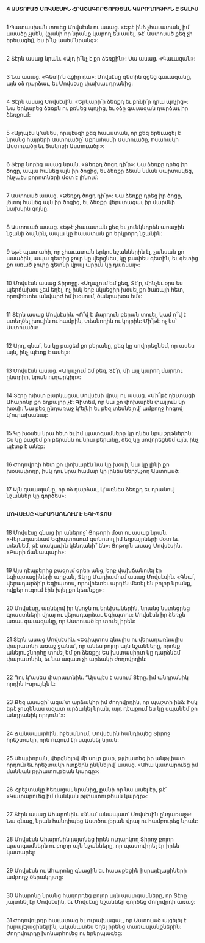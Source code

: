 **4 ԱՍՏՈՒԱԾ ՄՈՎՍԷՍԻՆ ՀՐԱՇԱԳՈՐԾՈՒԹԵԱՆ ԿԱՐՈՂՈՒԹԻՒՆ Է ՏԱԼԻՍ**

\
1 Պատասխան տուեց Մովսէսն ու ասաց. «Եթէ ինձ չհաւատան, իմ ասածը չլսեն, (քանի որ նրանք կարող են ասել, թէ՝ Աստուած քեզ չի երեւացել), ես ի՞նչ ասեմ նրանց»:

\
2 Տէրն ասաց նրան. «Այդ ի՞նչ է քո ձեռքին»: Սա ասաց. «Գաւազան»:

\
3 Նա ասաց. «Գետի՛ն գցիր դա»: Մովսէսը գետին գցեց գաւազանը, այն օձ դարձաւ, եւ Մովսէսը փախաւ դրանից:

\
4 Տէրն ասաց Մովսէսին. «Երկարի՛ր ձեռքդ եւ բռնի՛ր դրա պոչից»: Նա երկարեց ձեռքն ու բռնեց պոչից, եւ օձը գաւազան դարձաւ իր ձեռքում:

\
5 «Այդպէս կ՚անես, որպէսզի քեզ հաւատան, որ քեզ երեւացել է նրանց հայրերի Աստուածը՝ Աբրահամի Աստուածը, Իսահակի Աստուածը եւ Յակոբի Աստուածը»:

\
6 Տէրը նորից ասաց նրան. «Ձեռքդ ծոցդ դի՛ր»: Նա ձեռքը դրեց իր ծոցը, ապա հանեց այն իր ծոցից, եւ ձեռքը ձեան նման սպիտակեց, ինչպէս բորոտների մօտ է լինում:

\
7 Աստուած ասաց. «Ձեռքդ ծոցդ դի՛ր»: Նա ձեռքը դրեց իր ծոցը, յետոյ հանեց այն իր ծոցից, եւ ձեռքը վերստացաւ իր մարմնի նախկին գոյնը:

\
8 Աստուած ասաց. «Եթէ չհաւատան քեզ եւ չունկնդրեն առաջին նշանի ձայնին, ապա կը հաւատան քո երկրորդ նշանին:

\
9 Եթէ պատահի, որ չհաւատան երկու նշաններին էլ, չանսան քո ասածին, ապա գետից ջուր կը վերցնես, կը թափես գետին, եւ գետից քո առած ջուրը գետնի վրայ արիւն կը դառնայ»:

\
10 Մովսէսն ասաց Տիրոջը. «Աղաչում եմ քեզ, Տէ՛ր, մինչեւ օրս ես պերճախօս չեմ եղել, ոչ իսկ երբ սկսեցիր խօսել քո ծառայի հետ, որովհետեւ անվարժ եմ խօսում, ծանրախօս եմ»:

\
11 Տէրն ասաց Մովսէսին. «Ո՞վ է մարդուն բերան տուել, կամ ո՞վ է ստեղծել խուլին ու համրին, տեսնողին ու կոյրին: Մի՞թէ ոչ ես՝ Աստուածս:

\
12 Արդ, գնա՛, ես կը բացեմ քո բերանը, քեզ կը սովորեցնեմ, որ ասես այն, ինչ պէտք է ասել»:

\
13 Մովսէսն ասաց. «Աղաչում եմ քեզ, Տէ՛ր, մի այլ կարող մարդու ընտրիր, նրան ուղարկիր»:

\
14 Տէրը խիստ բարկացաւ Մովսէսի վրայ ու ասաց. «Մի՞թէ ղեւտացի Ահարոնը քո եղբայրը չէ: Գիտեմ, որ նա քո փոխարէն փայլուն կը խօսի: Նա քեզ ընդառաջ կ՚ելնի եւ քեզ տեսնելով՝ ամբողջ հոգով կ՚ուրախանայ:

\
15 Կը խօսես նրա հետ եւ իմ պատգամները կը դնես նրա շրթներին: Ես կը բացեմ քո բերանն ու նրա բերանը, ձեզ կը սովորեցնեմ այն, ինչ պէտք է անէք:

\
16 Ժողովրդի հետ քո փոխարէն նա կը խօսի, նա կը լինի քո խօսափողը, իսկ դու նրա համար կը լինես ներշնչող Աստուած:

\
17 Այն գաւազանը, որ օձ դարձաւ, կ՚առնես ձեռքդ եւ դրանով նշաններ կը գործես»:

\
**ՄՈՎՍԷՍԸ ՎԵՐԱԴԱՌՆՈՒՄ Է ԵԳԻՊՏՈՍ**

\
18 Մովսէսը գնաց իր աներոջ՝ Յոթորի մօտ ու ասաց նրան. «Վերադառնամ Եգիպտոսում գտնուող իմ եղբայրների մօտ եւ տեսնեմ, թէ տակաւին կենդանի՞ են»: Յոթորն ասաց Մովսէսին. «Բարի ճանապարհ»:

\
19 Այս դէպքերից բազում օրեր անց, երբ վախճանուել էր եգիպտացիների արքան, Տէրը Մադիամում ասաց Մովսէսին. «Գնա՛, վերադարձի՛ր Եգիպտոս, որովհետեւ արդէն մեռել են բոլոր նրանք, ովքեր ուզում էին խլել քո կեանքը»:

\
20 Մովսէսը, առնելով իր կնոջն ու երեխաներին, նրանց նստեցրեց գրաստների վրայ ու վերադարձաւ Եգիպտոս: Մովսէսն իր ձեռքն առաւ գաւազանը, որ Աստուած էր տուել իրեն:

\
21 Տէրն ասաց Մովսէսին. «Եգիպտոս գնալիս ու վերադառնալիս փարաւոնի առաջ ջանա՛, որ անես բոլոր այն նշանները, որոնք անելու շնորհը տուել եմ քո ձեռքը: Ես խստասիրտ կը դարձնեմ փարաւոնին, եւ նա ազատ չի արձակի ժողովրդին:

\
22 Դու կ՚ասես փարաւոնին. “Այսպէս է ասում Տէրը. իմ անդրանիկ որդին Իսրայէլն է:

\
23 Քեզ ասացի՝ ազա՛տ արձակիր իմ ժողովրդին, որ պաշտի ինձ: Իսկ եթէ չուզենաս ազատ արձակել նրան, այդ դէպքում ես կը սպանեմ քո անդրանիկ որդուն”»:

\
24 Ճանապարհին, իջեւանում, Մովսէսին հանդիպեց Տիրոջ հրեշտակը, որն ուզում էր սպանել նրան:

\
25 Սեպփորան, վերցնելով մի սուր քար, թլփատեց իր անթլփատ որդուն եւ հրեշտակի ոտքերն ընկնելով՝ ասաց. «Ահա կատարուեց իմ մանկան թլփատութեան կարգը»:

\
26 Հրեշտակը հեռացաւ նրանից, քանի որ նա ասել էր, թէ՝ «Կատարուեց իմ մանկան թլփատութեան կարգը»:

\
27 Տէրն ասաց Ահարոնին. «Գնա՛ անապատ՝ Մովսէսին ընդառաջ»: Նա գնաց, նրան հանդիպեց Աստծու լերան վրայ ու համբուրեց նրան:

\
28 Մովսէսն Ահարոնին յայտնեց իրեն ուղարկող Տիրոջ բոլոր պատգամներն ու բոլոր այն նշանները, որ պատուիրել էր իրեն կատարել:

\
29 Մովսէսն ու Ահարոնը գնացին եւ հաւաքեցին իսրայէլացիների ամբողջ ծերակոյտը:

\
30 Ահարոնը նրանց հաղորդեց բոլոր այն պատգամները, որ Տէրը յայտնել էր Մովսէսին, եւ Մովսէսը նշաններ գործեց ժողովրդի առաջ:

\
31 Ժողովուրդը հաւատաց եւ ուրախացաւ, որ Աստուած այցելել է իսրայէլացիներին, ականատես եղել իրենց տառապանքներին: Ժողովուրդը խոնարհուեց ու երկրպագեց:
